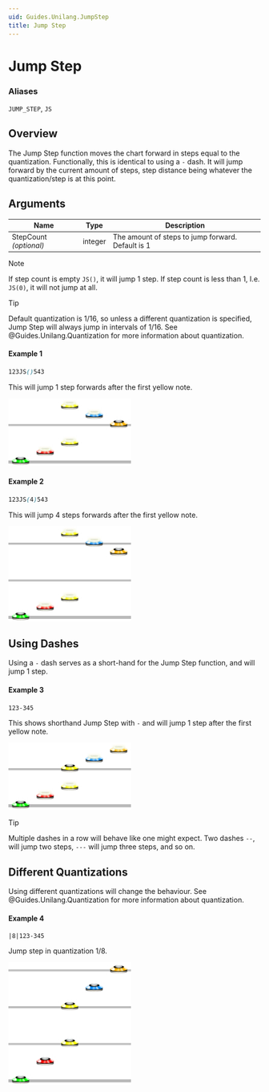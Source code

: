 ```yaml
---
uid: Guides.Unilang.JumpStep
title: Jump Step
---
```


# Jump Step
### Aliases
`JUMP_STEP`, `JS`

## Overview
The Jump Step function moves the chart forward in steps equal to the quantization. Functionally, this is identical to using a `-` dash.
It will jump forward by the current amount of steps, step distance being whatever the quantization/step is at this point.

## Arguments
| Name                   | Type        | Description                                       |
| ---------------------- | ----------- | ------------------------------------------------- |
| StepCount *(optional)* | integer     | The amount of steps to jump forward. Default is 1 |

> [!NOTE]
> If step count is empty `JS()`, it will jump 1 step.
> If step count is less than 1, I.e. `JS(0)`, it will not jump at all.

> [!TIP]
> Default quantization is 1/16, so unless a different quantization is specified, Jump Step will always jump in intervals of 1/16.
> See @Guides.Unilang.Quantization for more information about quantization.

#### Example 1
```css
123JS()543
```
This will jump 1 step forwards after the first yellow note.

<img src="example1.png" alt="Jump Step Example 1" style="width:245px;"/>

#### Example 2
```css
123JS(4)543
```
This will jump 4 steps forwards after the first yellow note.

<img src="example2.png" alt="Jump Step Example 2" style="width:245px;"/>

## Using Dashes

Using a `-` dash serves as a short-hand for the Jump Step function, and will jump 1 step.

#### Example 3
```
123-345
```
This shows shorthand Jump Step with `-` and will jump 1 step after the first yellow note.

<img src="example3.png" alt="Jump Step Example 3" style="width:245px;"/>

> [!TIP]
> Multiple dashes in a row will behave like one might expect. Two dashes `--`, will jump two steps, `---` will jump three steps, and so on.

## Different Quantizations

Using different quantizations will change the behaviour. See @Guides.Unilang.Quantization for more information about quantization.

#### Example 4
```
|8|123-345
```
Jump step in quantization 1/8.

<img src="example4.png" alt="Jump Step Example 4" style="width:245px;"/>